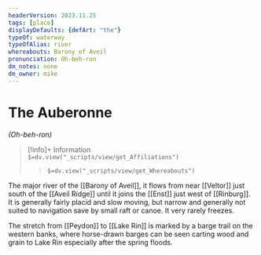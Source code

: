 ```yaml
---
headerVersion: 2023.11.25
tags: [place]
displayDefaults: {defArt: "the"}
typeOf: waterway
typeOfAlias: river
whereabouts: Barony of Aveil
pronunciation: Oh-beh-ron
dm_notes: none
dm_owner: mike
---
```

# The Auberonne
*(Oh-beh-ron)*
>[!info]+ Information  
> `$=dv.view("_scripts/view/get_Affiliations")`  
>> `$=dv.view("_scripts/view/get_Whereabouts")`

The major river of the [[Barony of Aveil]], it flows from near [[Veltor]] just south of the [[Aveil Ridge]] until it joins the [[Enst]] just west of [[Rinburg]]. It is generally fairly placid and slow moving, but narrow and generally not suited to navigation save by small raft or canoe. It very rarely freezes. 

The stretch from [[Peydon]] to [[Lake Rin]] is marked by a barge trail on the western banks, where horse-drawn barges can be seen carting wood and grain to Lake Rin especially after the spring floods. 